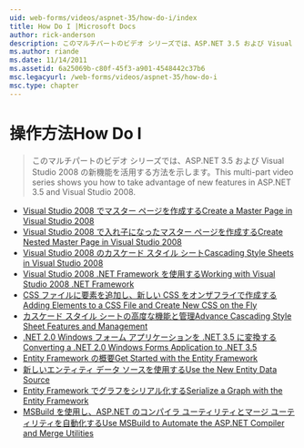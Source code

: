 ```yaml
---
uid: web-forms/videos/aspnet-35/how-do-i/index
title: How Do I |Microsoft Docs
author: rick-anderson
description: このマルチパートのビデオ シリーズでは、ASP.NET 3.5 および Visual Studio 2008 の新機能を活用する方法を示します。
ms.author: riande
ms.date: 11/14/2011
ms.assetid: 6a25069b-c80f-45f3-a901-4548442c37b6
msc.legacyurl: /web-forms/videos/aspnet-35/how-do-i
msc.type: chapter
---
```

<a name="how-do-i"></a><span data-ttu-id="ddb1b-103">操作方法</span><span class="sxs-lookup"><span data-stu-id="ddb1b-103">How Do I</span></span>
====================
> <span data-ttu-id="ddb1b-104">このマルチパートのビデオ シリーズでは、ASP.NET 3.5 および Visual Studio 2008 の新機能を活用する方法を示します。</span><span class="sxs-lookup"><span data-stu-id="ddb1b-104">This multi-part video series shows you how to take advantage of new features in ASP.NET 3.5 and Visual Studio 2008.</span></span>


- [<span data-ttu-id="ddb1b-105">Visual Studio 2008 でマスター ページを作成する</span><span class="sxs-lookup"><span data-stu-id="ddb1b-105">Create a Master Page in Visual Studio 2008</span></span>](how-do-i-create-a-master-page-in-visual-studio-2008.md)
- [<span data-ttu-id="ddb1b-106">Visual Studio 2008 で入れ子になったマスター ページを作成する</span><span class="sxs-lookup"><span data-stu-id="ddb1b-106">Create Nested Master Page in Visual Studio 2008</span></span>](how-do-i-create-nested-master-page-in-visual-studio-2008.md)
- [<span data-ttu-id="ddb1b-107">Visual Studio 2008 のカスケード スタイル シート</span><span class="sxs-lookup"><span data-stu-id="ddb1b-107">Cascading Style Sheets in Visual Studio 2008</span></span>](how-do-i-cascading-style-sheets-in-visual-studio-2008.md)
- [<span data-ttu-id="ddb1b-108">Visual Studio 2008 .NET Framework を使用する</span><span class="sxs-lookup"><span data-stu-id="ddb1b-108">Working with Visual Studio 2008 .NET Framework</span></span>](how-do-i-working-with-visual-studio-2008-net-framework.md)
- [<span data-ttu-id="ddb1b-109">CSS ファイルに要素を追加し、新しい CSS をオンザフライで作成する</span><span class="sxs-lookup"><span data-stu-id="ddb1b-109">Adding Elements to a CSS File and Create New CSS on the Fly</span></span>](how-do-i-adding-elements-to-a-css-file-and-create-new-css-on-the-fly.md)
- [<span data-ttu-id="ddb1b-110">カスケード スタイル シートの高度な機能と管理</span><span class="sxs-lookup"><span data-stu-id="ddb1b-110">Advance Cascading Style Sheet Features and Management</span></span>](how-do-i-advance-cascading-style-sheet-features-and-management.md)
- [<span data-ttu-id="ddb1b-111">.NET 2.0 Windows フォーム アプリケーションを .NET 3.5 に変換する</span><span class="sxs-lookup"><span data-stu-id="ddb1b-111">Converting a .NET 2.0 Windows Forms Application to .NET 3.5</span></span>](how-do-i-converting-a-net-20-windows-forms-application-to-net-35.md)
- [<span data-ttu-id="ddb1b-112">Entity Framework の概要</span><span class="sxs-lookup"><span data-stu-id="ddb1b-112">Get Started with the Entity Framework</span></span>](how-do-i-get-started-with-the-entity-framework.md)
- [<span data-ttu-id="ddb1b-113">新しいエンティティ データ ソースを使用する</span><span class="sxs-lookup"><span data-stu-id="ddb1b-113">Use the New Entity Data Source</span></span>](how-do-i-use-the-new-entity-data-source.md)
- [<span data-ttu-id="ddb1b-114">Entity Framework でグラフをシリアル化する</span><span class="sxs-lookup"><span data-stu-id="ddb1b-114">Serialize a Graph with the Entity Framework</span></span>](how-do-i-serialize-a-graph-with-the-entity-framework.md)
- [<span data-ttu-id="ddb1b-115">MSBuild を使用し、ASP.NET のコンパイラ ユーティリティとマージ ユーティリティを自動化する</span><span class="sxs-lookup"><span data-stu-id="ddb1b-115">Use MSBuild to Automate the ASP.NET Compiler and Merge Utilities</span></span>](how-do-i-use-msbuild-to-automate-the-aspnet-compiler-and-merge-utilities.md)
